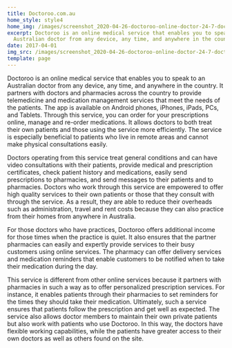 ```yaml
---
title: Doctoroo.com.au
home_style: style4
home_img: /images/screenshot_2020-04-26-doctoroo-online-doctor-24-7-doctor-consultation-ndis-provider.png
excerpt: Doctoroo is an online medical service that enables you to speak to an
  Australian doctor from any device, any time, and anywhere in the country.
date: 2017-04-01
img_src: /images/screenshot_2020-04-26-doctoroo-online-doctor-24-7-doctor-consultation-ndis-provider.png
template: page
---
```

Doctoroo is an online medical service that enables you to speak to an Australian doctor from any device, any time, and anywhere in the country. It partners with doctors and pharmacies across the country to provide telemedicine and medication management services that meet the needs of the patients. The app is available on Android phones, iPhones, iPads, PCs, and Tablets. Through this service, you can order for your prescriptions online, manage and re-order medications. It allows doctors to both treat their own patients and those using the service more efficiently. The service is especially beneficial to patients who live in remote areas and cannot make physical consultations easily. 

Doctors operating from this service treat general conditions and can have video consultations with their patients, provide medical and prescription certificates, check patient history and medications, easily send prescriptions to pharmacies, and send messages to their patients and to pharmacies. Doctors who work through this service are empowered to offer high quality services to their own patients or those that they consult with through the service. As a result, they are able to reduce their overheads such as administration, travel and rent costs because they can also practice from their homes from anywhere in Australia. 

For those doctors who have practices, Doctoroo offers additional income for those times when the practice is quiet. It also ensures that the partner pharmacies can easily and expertly provide services to their busy customers using online services. The pharmacy can offer delivery services and medication reminders that enable customers to be notified when to take their medication during the day.  

This service is different from other online services because it partners with pharmacies in such a way as to offer personalized prescription services. For instance, it enables patients through their pharmacies to set reminders for the times they should take their medication. Ultimately, such a service ensures that patients follow the prescription and get well as expected. The service also allows doctor members to maintain their own private patients but also work with patients who use Doctoroo. In this way, the doctors have flexible working capabilities, while the patients have greater access to their own doctors as well as others found on the site.